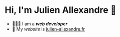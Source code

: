 # Hi, I'm Julien Allexandre 👋

 - 👨🏽‍💻 I am a ***web developer***  
 - 🔗 My *website* is [julien-allexandre.fr](https://julien-allexandre.fr)
